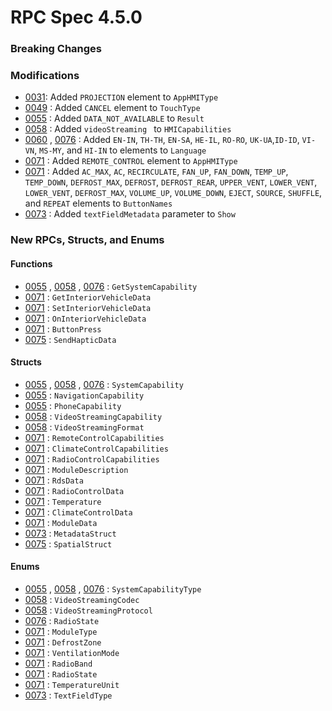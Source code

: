 # RPC Spec 4.5.0


### Breaking Changes


### Modifications
- [0031](https://github.com/smartdevicelink/sdl_evolution/issues/97): Added `PROJECTION` element to `AppHMIType` 
- [0049](https://github.com/smartdevicelink/sdl_evolution/issues/144) : Added `CANCEL` element to `TouchType`
- [0055] : Added `DATA_NOT_AVAILABLE` to `Result`
- [0058] : Added `videoStreaming ` to `HMICapabilities`
- [0060] , [0076] : Added `EN-IN`, `TH-TH`, `EN-SA`, `HE-IL`, `RO-RO`, `UK-UA`,`ID-ID`, `VI-VN`, `MS-MY`, and `HI-IN` to elements to `Language` 
- [0071] : Added `REMOTE_CONTROL` element to `AppHMIType`
- [0071] : Added `AC_MAX`, `AC`, `RECIRCULATE`, `FAN_UP`, `FAN_DOWN`, `TEMP_UP`, `TEMP_DOWN`, `DEFROST_MAX`, `DEFROST`, `DEFROST_REAR`, `UPPER_VENT`, `LOWER_VENT`, `LOWER_VENT`, `DEFROST_MAX`, `VOLUME_UP`, `VOLUME_DOWN`, `EJECT`, `SOURCE`, `SHUFFLE`, and `REPEAT` elements to `ButtonNames` 
- [0073] : Added `textFieldMetadata` parameter to `Show`

### New RPCs, Structs, and Enums 

#### Functions
- [0055] , [0058] , [0076] : `GetSystemCapability`
- [0071] : `GetInteriorVehicleData`
- [0071] : `SetInteriorVehicleData`
- [0071] : `OnInteriorVehicleData`
- [0071] : `ButtonPress`
- [0075] : `SendHapticData`

#### Structs
- [0055] , [0058] , [0076] : `SystemCapability`
- [0055] : `NavigationCapability`
- [0055] : `PhoneCapability`
- [0058] : `VideoStreamingCapability`
- [0058] : `VideoStreamingFormat`
- [0071] : `RemoteControlCapabilities `
- [0071] : `ClimateControlCapabilities `
- [0071] : `RadioControlCapabilities `
- [0071] : `ModuleDescription`
- [0071] : `RdsData`
- [0071] : `RadioControlData`
- [0071] : `Temperature `
- [0071] : `ClimateControlData `
- [0071] : `ModuleData`
- [0073] : `MetadataStruct`
- [0075] : `SpatialStruct`

#### Enums
- [0055] , [0058] , [0076] : `SystemCapabilityType`
- [0058] : `VideoStreamingCodec`
- [0058] : `VideoStreamingProtocol`
- [0076] : `RadioState`
- [0071] : `ModuleType `
- [0071] : `DefrostZone `
- [0071] : `VentilationMode `
- [0071] : `RadioBand`
- [0071] : `RadioState`
- [0071] : `TemperatureUnit `
- [0073] : `TextFieldType`



[0055]:https://github.com/smartdevicelink/sdl_evolution/issues/166
[0058]:https://github.com/smartdevicelink/sdl_evolution/issues/176
[0060]:https://github.com/smartdevicelink/sdl_evolution/issues/178
[0071]:https://github.com/smartdevicelink/sdl_evolution/issues/206
[0073]:https://github.com/smartdevicelink/sdl_evolution/issues/208
[0075]:https://github.com/smartdevicelink/sdl_evolution/issues/219
[0076]:https://github.com/smartdevicelink/sdl_evolution/issues/220